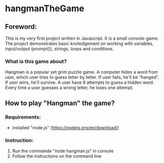 # hangmanTheGame

## Foreword:
This is my very first project written in Javascript. It is a small console-game. The project demonstrates basic knoledgement on working with variables, input/output (prompt()), strings, loops and conditions.

### What is this game about?
Hangman is a popular yet grim puzzle game. A computer hides a word from user, which user tries to guess letter by letter. If user fails, he'll be “hanged”. If user wins, he'll survive. A user have 8 attempts to guess a hidden word. Every time a user guesses a wrong letter, he loses one attempt.

## How to play "Hangman" the game?
### Requirements:
- installed "node.js" (https://nodejs.org/en/download/)

### Instruction:
1. Run the commande "node hangman.js" in console
2. Follow the instructions on the command line
